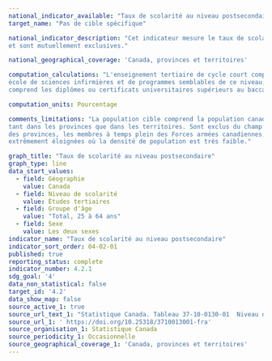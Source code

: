 ```yaml
---
national_indicator_available: "Taux de scolarité au niveau postsecondaire"
target_name: "Pas de cible spécifique"

national_indicator_description: "Cet indicateur mesure le taux de scolarité au niveau postsecondaire. Les catégories représentent le plus haut niveau de scolarité atteint 
et sont mutuellement exclusives."

national_geographical_coverage: 'Canada, provinces et territoires'

computation_calculations: "L'enseignement tertiaire de cycle court comprend les diplômes ou les certificats non universitaires d'un collège communautaire, cégep, d'une 
école de sciences infirmières et de programmes semblables de ce niveau; Comprend également les certificats universitaires inférieurs au baccalauréat. Maitrise ou doctorat 
comprend les diplômes ou certificats universitaires supérieurs au baccalauréat. Les données reposent sur une moyenne de 12 mois compris entre janvier et décembre."

computation_units: Pourcentage

comments_limitations: "La population cible comprend la population canadienne civile non institutionnalisée de 15 ans et plus. L'enquête est menée dans l'ensemble du pays, 
tant dans les provinces que dans les territoires. Sont exclus du champ de l'enquête les personnes qui vivent dans les réserves et dans d'autres peuplements autochtones 
des provinces, les membres à temps plein des Forces armées canadiennes, les pensionnaires d'établissements institutionnels et les ménages situés dans des régions 
extrêmement éloignées où la densité de population est très faible."

graph_title: "Taux de scolarité au niveau postsecondaire"
graph_type: line
data_start_values:
  - field: Géographie
    value: Canada
  - field: Niveau de scolarité
    value: Études tertiaires
  - field: Groupe d'âge
    value: "Total, 25 à 64 ans"
  - field: Sexe
    value: Les deux sexes
indicator_name: "Taux de scolarité au niveau postsecondaire"
indicator_sort_order: 04-02-01
published: true
reporting_status: complete
indicator_number: 4.2.1
sdg_goal: '4'
data_non_statistical: false
target_id: '4.2'
data_show_map: false
source_active_1: true
source_url_text_1: "Statistique Canada. Tableau 37-10-0130-01  Niveau de scolarité de la population âgée de 25 à 64 ans, selon le groupe d'âge et le sexe, Organisation de coopération et de développement économiques (OCDE), Canada, provinces et territoires"
source_url_1: ' https://doi.org/10.25318/3710013001-fra'
source_organisation_1: Statistique Canada
source_periodicity_1: Occasionnelle
source_geographical_coverage_1: 'Canada, provinces et territoires'
---
```

